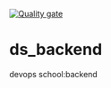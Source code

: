 [![Quality gate](http://34.116.158.178:9000/api/project_badges/quality_gate?project=sonarcicd)](http://34.116.158.178:9000/dashboard?id=sonarcicd)
# ds_backend
devops school:backend
